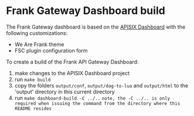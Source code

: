 # Frank Gateway Dashboard build
The Frank Gateway dashboard is based on the [APISIX Dashboard](https://github.com/apache/apisix-dashboard) with the following customizations:
- We Are Frank theme
- FSC plugin configuration form

To create a build of the Frank API Gateway Dashboard:
1. make changes to the APISIX Dashboard project
2. run `make build`
3. copy the folders `output/conf`, `output/dag-to-lua` and `output/html` to the 'output' directory in this current directory
4. run `make dashboard-build -C ../..`
`note, the -C ../.. is only required when issuing the command from the directory where this README resides`
